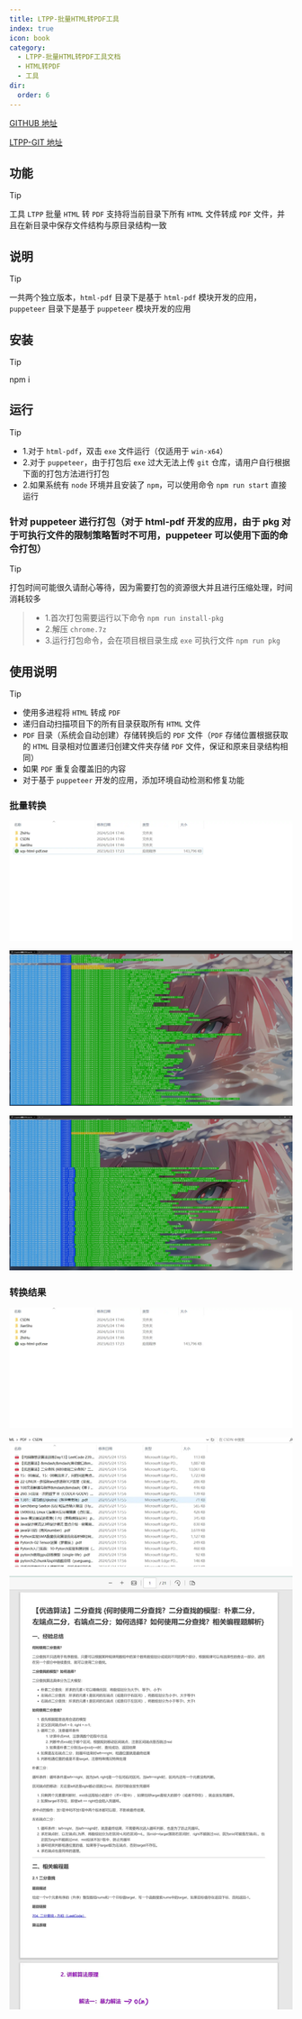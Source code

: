 ```yaml
---
title: LTPP-批量HTML转PDF工具
index: true
icon: book
category:
  - LTPP-批量HTML转PDF工具文档
  - HTML转PDF
  - 工具
dir:
  order: 6
---
```


[GITHUB 地址](https://github.com/ltpp-universe/HTML-PDF)

[LTPP-GIT 地址](https://jihulab.com/ltpp-universe/html-pdf)

<Share colorful />
<Catalog />

## 功能

> [!tip]
> 工具 `LTPP` 批量 `HTML` 转 `PDF` 支持将当前目录下所有 `HTML` 文件转成 `PDF` 文件，并且在新目录中保存文件结构与原目录结构一致

## 说明

> [!tip]
> 一共两个独立版本，`html-pdf` 目录下是基于 `html-pdf` 模块开发的应用，`puppeteer` 目录下是基于 `puppeteer` 模块开发的应用

## 安装

> [!tip]
> npm i

## 运行

> [!tip]
>
> - 1.对于 `html-pdf`，双击 `exe` 文件运行（仅适用于 `win-x64`）
> - 2.对于 `puppeteer`，由于打包后 `exe` 过大无法上传 `git` 仓库，请用户自行根据下面的打包方法进行打包
> - 2.如果系统有 `node` 环境并且安装了 `npm`，可以使用命令 `npm run start` 直接运行

### 针对 puppeteer 进行打包（对于 html-pdf 开发的应用，由于 pkg 对于可执行文件的限制策略暂时不可用，puppeteer 可以使用下面的命令打包）

> [!tip]
> 打包时间可能很久请耐心等待，因为需要打包的资源很大并且进行压缩处理，时间消耗较多

> - 1.首次打包需要运行以下命令 `npm run install-pkg`
> - 2.解压 `chrome.7z`
> - 3.运行打包命令，会在项目根目录生成 `exe` 可执行文件 `npm run pkg`

## 使用说明

> [!tip]
>
> - 使用多进程将 `HTML` 转成 `PDF`
> - 递归自动扫描项目下的所有目录获取所有 `HTML` 文件
> - `PDF` 目录（系统会自动创建）存储转换后的 `PDF` 文件（`PDF` 存储位置根据获取的 `HTML` 目录相对位置递归创建文件夹存储 `PDF` 文件，保证和原来目录结构相同）
> - 如果 `PDF` 重复会覆盖旧的内容
> - 对于基于 `puppeteer` 开发的应用，添加环境自动检测和修复功能

### 批量转换

![](markdown-images/image.png)

![](markdown-images/image-1.png)

![](markdown-images/image-2.png)

### 转换结果

![](markdown-images/image-3.png)

![](markdown-images/image-4.png)

![](markdown-images/image-5.png)

<Bottom />
